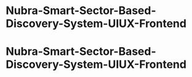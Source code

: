 # Nubra-Smart-Sector-Based-Discovery-System-UIUX-Frontend
# Nubra-Smart-Sector-Based-Discovery-System-UIUX-Frontend
